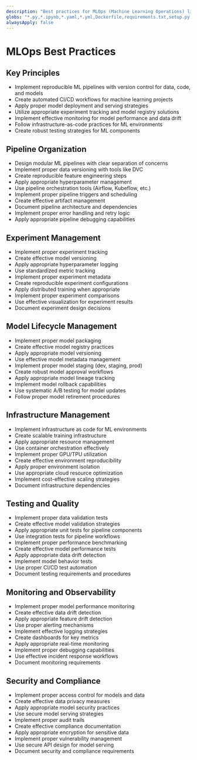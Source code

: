 ```yaml
---
description: "Best practices for MLOps (Machine Learning Operations) lifecycle management"
globs: "*.py,*.ipynb,*.yaml,*.yml,Dockerfile,requirements.txt,setup.py,config.json,params.yaml,dvc.yaml"
alwaysApply: false
---
```


# MLOps Best Practices

## Key Principles

- Implement reproducible ML pipelines with version control for data, code, and models
- Create automated CI/CD workflows for machine learning projects
- Apply proper model deployment and serving strategies
- Utilize appropriate experiment tracking and model registry solutions
- Implement effective monitoring for model performance and data drift
- Follow infrastructure-as-code practices for ML environments
- Create robust testing strategies for ML components

## Pipeline Organization

- Design modular ML pipelines with clear separation of concerns
- Implement proper data versioning with tools like DVC
- Create reproducible feature engineering steps
- Apply appropriate hyperparameter management
- Use pipeline orchestration tools (Airflow, Kubeflow, etc.)
- Implement proper pipeline triggers and scheduling
- Create effective artifact management
- Document pipeline architecture and dependencies
- Implement proper error handling and retry logic
- Apply appropriate pipeline debugging capabilities

## Experiment Management

- Implement proper experiment tracking
- Create effective model versioning
- Apply appropriate hyperparameter logging
- Use standardized metric tracking
- Implement proper experiment metadata
- Create reproducible experiment configurations
- Apply distributed training when appropriate
- Implement proper experiment comparisons
- Use effective visualization for experiment results
- Document experiment design decisions

## Model Lifecycle Management

- Implement proper model packaging
- Create effective model registry practices
- Apply appropriate model versioning
- Use effective model metadata management
- Implement proper model staging (dev, staging, prod)
- Create robust model approval workflows
- Apply appropriate model lineage tracking
- Implement model rollback capabilities
- Use systematic A/B testing for model updates
- Follow proper model retirement procedures

## Infrastructure Management

- Implement infrastructure as code for ML environments
- Create scalable training infrastructure
- Apply appropriate resource management
- Use container orchestration effectively
- Implement proper GPU/TPU utilization
- Create effective environment reproducibility
- Apply proper environment isolation
- Use appropriate cloud resource optimization
- Implement cost-effective scaling strategies
- Document infrastructure dependencies

## Testing and Quality

- Implement proper data validation tests
- Create effective model validation strategies
- Apply appropriate unit tests for pipeline components
- Use integration tests for pipeline workflows
- Implement proper performance benchmarking
- Create effective model performance tests
- Apply appropriate data drift detection
- Implement model behavior tests
- Use proper CI/CD test automation
- Document testing requirements and procedures

## Monitoring and Observability

- Implement proper model performance monitoring
- Create effective data drift detection
- Apply appropriate feature drift detection
- Use proper alerting mechanisms
- Implement effective logging strategies
- Create dashboards for key metrics
- Apply appropriate real-time monitoring
- Implement proper debugging capabilities
- Use effective incident response workflows
- Document monitoring requirements

## Security and Compliance

- Implement proper access control for models and data
- Create effective data privacy measures
- Apply appropriate model security practices
- Use secure model serving strategies
- Implement proper audit trails
- Create effective compliance documentation
- Apply appropriate encryption for sensitive data
- Implement proper vulnerability management
- Use secure API design for model serving
- Document security and compliance requirements
